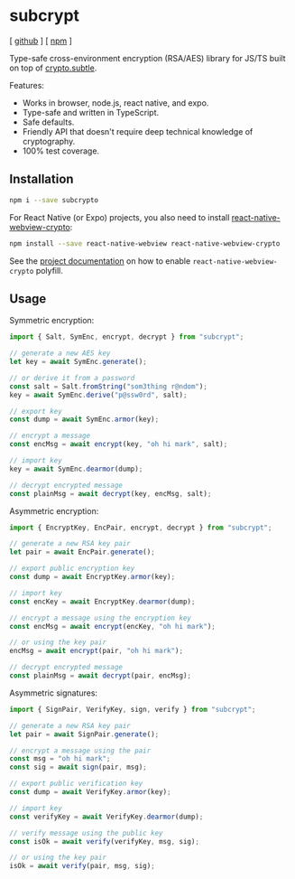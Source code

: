 # subcrypt

[ [github](https://github.com/orsinium-labs/subcrypt) ] [ [npm](https://www.npmjs.com/package/subcrypt) ]

Type-safe cross-environment encryption (RSA/AES) library for JS/TS built on top of [crypto.subtle](https://developer.mozilla.org/en-US/docs/Web/API/SubtleCrypto).

Features:

- Works in browser, node.js, react native, and expo.
- Type-safe and written in TypeScript.
- Safe defaults.
- Friendly API that doesn't require deep technical knowledge of cryptography.
- 100% test coverage.

## Installation

```bash
npm i --save subcrypto
```

For React Native (or Expo) projects, you also need to install [react-native-webview-crypto](https://github.com/webview-crypto/react-native-webview-crypto?tab=readme-ov-file):

```bash
npm install --save react-native-webview react-native-webview-crypto
```

See the [project documentation](https://github.com/webview-crypto/react-native-webview-crypto?tab=readme-ov-file#usage) on how to enable `react-native-webview-crypto` polyfill.

## Usage

Symmetric encryption:

```js
import { Salt, SymEnc, encrypt, decrypt } from "subcrypt";

// generate a new AES key
let key = await SymEnc.generate();

// or derive it from a password
const salt = Salt.fromString("som3thing r@ndom");
key = await SymEnc.derive("p@ssw0rd", salt);

// export key
const dump = await SymEnc.armor(key);

// encrypt a message
const encMsg = await encrypt(key, "oh hi mark", salt);

// import key
key = await SymEnc.dearmor(dump);

// decrypt encrypted message
const plainMsg = await decrypt(key, encMsg, salt);
```

Asymmetric encryption:

```js
import { EncryptKey, EncPair, encrypt, decrypt } from "subcrypt";

// generate a new RSA key pair
let pair = await EncPair.generate();

// export public encryption key
const dump = await EncryptKey.armor(key);

// import key
const encKey = await EncryptKey.dearmor(dump);

// encrypt a message using the encryption key
const encMsg = await encrypt(encKey, "oh hi mark");

// or using the key pair
encMsg = await encrypt(pair, "oh hi mark");

// decrypt encrypted message
const plainMsg = await decrypt(pair, encMsg);
```

Asymmetric signatures:

```js
import { SignPair, VerifyKey, sign, verify } from "subcrypt";

// generate a new RSA key pair
let pair = await SignPair.generate();

// encrypt a message using the pair
const msg = "oh hi mark";
const sig = await sign(pair, msg);

// export public verification key
const dump = await VerifyKey.armor(key);

// import key
const verifyKey = await VerifyKey.dearmor(dump);

// verify message using the public key
const isOk = await verify(verifyKey, msg, sig);

// or using the key pair
isOk = await verify(pair, msg, sig);
```
